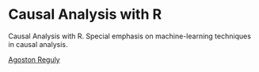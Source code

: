 # Causal Analysis with R
Causal Analysis with R. Special emphasis on machine-learning techniques in causal analysis.

[Agoston Reguly](https://regulyagoston.github.io/)
